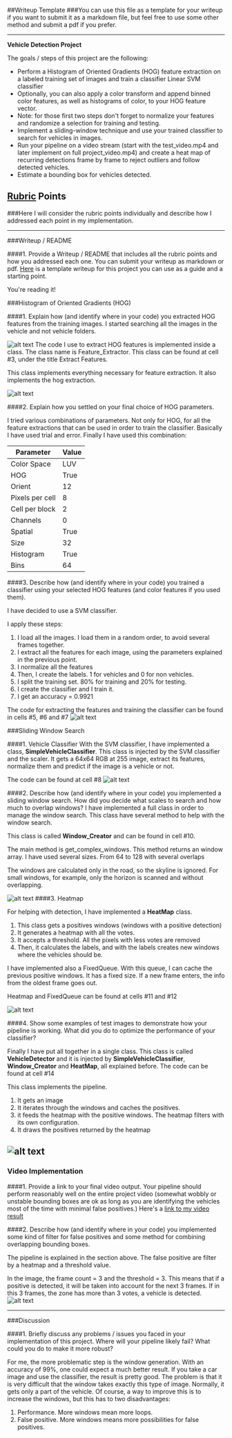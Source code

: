 ##Writeup Template
###You can use this file as a template for your writeup if you want to submit it as a markdown file, but feel free to use some other method and submit a pdf if you prefer.

---

**Vehicle Detection Project**

The goals / steps of this project are the following:

* Perform a Histogram of Oriented Gradients (HOG) feature extraction on a labeled training set of images and train a classifier Linear SVM classifier
* Optionally, you can also apply a color transform and append binned color features, as well as histograms of color, to your HOG feature vector. 
* Note: for those first two steps don't forget to normalize your features and randomize a selection for training and testing.
* Implement a sliding-window technique and use your trained classifier to search for vehicles in images.
* Run your pipeline on a video stream (start with the test_video.mp4 and later implement on full project_video.mp4) and create a heat map of recurring detections frame by frame to reject outliers and follow detected vehicles.
* Estimate a bounding box for vehicles detected.

[//]: # (Image References)
[car-notcar]: ./output_images/car-notcar.png
[car-notcar-hog]: ./output_images/car-notcar-hog.png
[features]: ./output_images/features.png
[windows]: ./output_images/image_with_windows.png
[classifier]: ./output_images/vehicle-classifier.png
[detection]: ./output_images/vehicle-detection.png
[heatmap]: ./output_images/heatmap.png
[pipeline]: ./output_images/detection-pipeline.png

## [Rubric](https://review.udacity.com/#!/rubrics/513/view) Points
###Here I will consider the rubric points individually and describe how I addressed each point in my implementation.  

---
###Writeup / README

####1. Provide a Writeup / README that includes all the rubric points and how you addressed each one.  You can submit your writeup as markdown or pdf.  [Here](https://github.com/udacity/CarND-Vehicle-Detection/blob/master/writeup_template.md) is a template writeup for this project you can use as a guide and a starting point.  

You're reading it!

###Histogram of Oriented Gradients (HOG)

####1. Explain how (and identify where in your code) you extracted HOG features from the training images.
I started searching all the images in the vehicle and not vehicle folders.

![alt text][car-notcar]
The code I use to extract HOG features is implemented inside a class. The class name is Feature_Extractor. This class can be found at cell #3, under the title Extract Features.

This class implements everything necessary for feature extraction. It also implements the hog extraction.

![alt text][car-notcar-hog]

####2. Explain how you settled on your final choice of HOG parameters.

I tried various combinations of parameters. Not only for HOG, for all the feature extractions that can be used in order to train the classifier. Basically I have used trial and error.
Finally I have used this combination:

| Parameter       | Value |
|-----------------|-------|
| Color Space     | LUV   |
| HOG             | True  |
| Orient          | 12    |
| Pixels per cell | 8     |
| Cell per block  | 2     |
| Channels        | 0   |
| Spatial         | True  |
| Size            | 32    |
| Histogram       | True  |
| Bins            | 64    |


####3. Describe how (and identify where in your code) you trained a classifier using your selected HOG features (and color features if you used them).

I have decided to use a SVM classifier.

I apply these steps:

1. I load all the images. I load them in a random order, to avoid several frames together.
2. I extract all the features for each image, using the parameters explained in the previous point.
3. I normalize all the features
4. Then, I create the labels. 1 for vehicles and 0 for non vehicles.
5. I split the training set. 80% for training and 20% for testing.
6. I create the classifier and I train it.
7. I get an accuracy = 0.9921



The code for extracting the features and training the classifier can be found in cells #5, #6 and #7
![alt text][features]


###Sliding Window Search

####1. Vehicle Classifier
With the SVM classifier, I have implemented a class, **SimpleVehicleClassifier**. This class is injected by the SVM classifier and the scaler. It gets a 64x64 RGB at 255 image, extract its features, normalize them and predict if the image is a vehicle or not.

The code can be found at cell #8
![alt text][classifier]

####2. Describe how (and identify where in your code) you implemented a sliding window search.  How did you decide what scales to search and how much to overlap windows?
I have implemented a full class in order to manage the window search. This class have several method to help with the window search.

This class is called **Window_Creator** and can be found in cell #10.

The main method is get_complex_windows. This method returns an window array. I have used several sizes. From 64 to 128 with several overlaps

The windows are calculated only in the road, so the skyline is ignored. For small windows, for example, only the horizon is scanned and without overlapping.

![alt text][windows]
####3. Heatmap

For helping with detection, I have implemented a **HeatMap** class. 


1. This class gets a positives windows (windows with a positive detection)
2. It generates a heatmap with all the votes.
3. It accepts a threshold. All the pixels with less votes are removed
4. Then, it calculates the labels, and with the labels creates new windows where the vehicles should be.

I have implemented also a FixedQueue. With this queue, I can cache the previous positive windows. It has a fixed size. If a new frame enters, the info from the oldest frame goes out.

Heatmap and FixedQueue can be found at cells #11 and #12

![alt text][heatmap]

####4. Show some examples of test images to demonstrate how your pipeline is working.  What did you do to optimize the performance of your classifier?

Finally I have put all together in a single class. This class is called **VehicleDetector** and it is injected by **SimpleVehicleClassifier**, **Window_Creator** and **HeatMap**, all explained before. The code can be found at cell #14

This class implements the pipeline.

1. It gets an image
2. It iterates through the windows and caches the positives.
3. it feeds the heatmap with the positive windows. The heatmap filters with its own configuration.
4. It draws the positives returned by the heatmap 


![alt text][detection]
---

### Video Implementation

####1. Provide a link to your final video output.  Your pipeline should perform reasonably well on the entire project video (somewhat wobbly or unstable bounding boxes are ok as long as you are identifying the vehicles most of the time with minimal false positives.)
Here's a [link to my video result](./out_project_video.mp4)


####2. Describe how (and identify where in your code) you implemented some kind of filter for false positives and some method for combining overlapping bounding boxes.

The pipeline is explained in the section above. The false positive are filter by a heatmap and a threshold value.

In the image, the frame count = 3 and the threshold = 3. This means that if a positive is detected, it will be taken into account for the next 3 frames. If in this 3 frames, the zone has more than 3 votes, a vehicle is detected.
![alt text][pipeline]

---

###Discussion

####1. Briefly discuss any problems / issues you faced in your implementation of this project.  Where will your pipeline likely fail?  What could you do to make it more robust?

For me, the more problematic step is the window generation. With an accuracy of 99%, one could expect a much better result. If you take a car image and use the classifier, the result is pretty good. The problem is that it is very difficult that the window takes exactly this type of image. Normally, it gets only a part of the vehicle. Of course, a way to improve this is to increase the windows, but this has to two disadvantages:

1. Performance. More windows mean more loops.
2. False positive. More windows means more possibilities for false positives.  

